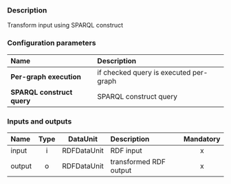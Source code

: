 ### Description

Transform input using SPARQL construct

### Configuration parameters

| Name | Description |
|:----|:----|
|**Per-graph execution**|if checked query is executed per-graph|
|**SPARQL construct query**|SPARQL construct query|

### Inputs and outputs

|Name |Type | DataUnit | Description | Mandatory |
|:--------|:------:|:------:|:-------------|:---------------------:|
|input|i|RDFDataUnit|RDF input|x|
|output|o|RDFDataUnit|transformed RDF output|x|